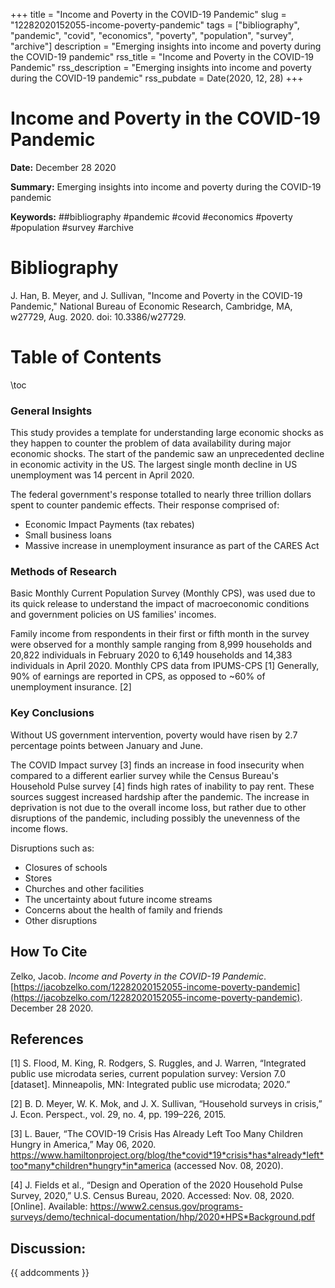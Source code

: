 +++
title = "Income and Poverty in the COVID-19 Pandemic"
slug = "12282020152055-income-poverty-pandemic"
tags = ["bibliography", "pandemic", "covid", "economics", "poverty", "population", "survey", "archive"]
description = "Emerging insights into income and poverty during the COVID-19 pandemic"
rss_title = "Income and Poverty in the COVID-19 Pandemic"
rss_description = "Emerging insights into income and poverty during the COVID-19 pandemic"
rss_pubdate = Date(2020, 12, 28)
+++



Income and Poverty in the COVID-19 Pandemic
=========

**Date:** December 28 2020

**Summary:** Emerging insights into income and poverty during the COVID-19 pandemic

**Keywords:** ##bibliography #pandemic #covid #economics #poverty #population #survey  #archive

Bibliography
==========

J. Han, B. Meyer, and J. Sullivan, "Income and Poverty in the COVID-19 Pandemic," National Bureau of Economic Research, Cambridge, MA, w27729, Aug. 2020. doi: 10.3386/w27729.

Table of Contents
=========

\toc

### General Insights

This study provides a template for understanding large economic shocks as they happen to counter the problem of data availability during major economic shocks. The start of the pandemic saw an unprecedented decline in economic activity in the US. The largest single month decline in US unemployment was 14 percent in April 2020.

The federal government's response totalled to nearly three trillion dollars spent to counter pandemic effects. Their response comprised of:

  * Economic Impact Payments (tax rebates)
  * Small business loans
  * Massive increase in unemployment insurance as part of the CARES Act

### Methods of Research

Basic Monthly Current Population Survey (Monthly CPS), was used due to its quick release to understand the impact of macroeconomic conditions and government policies on US families' incomes.

Family income from respondents in their first or fifth month in the survey were observed for a monthly sample ranging from 8,999 households and 20,822 individuals in February 2020 to 6,149 households and 14,383 individuals in April 2020.  Monthly CPS data from IPUMS-CPS [1] Generally, 90% of earnings are reported in CPS, as opposed to ~60% of unemployment insurance. [2]

### Key Conclusions

Without US government intervention, poverty would have risen by 2.7 percentage points between January and June.

The COVID Impact survey [3] finds an increase in food insecurity when compared to a different earlier survey while the Census Bureau's Household Pulse survey [4] finds high rates of inability to pay rent.  These sources suggest increased hardship after the pandemic. The increase in deprivation is not due to the overall income loss, but rather due to other disruptions of the pandemic, including possibly the unevenness of the income flows.

Disruptions such as:

  * Closures of schools
  * Stores
  * Churches and other facilities
  * The uncertainty about future income streams
  * Concerns about the health of family and friends
  * Other disruptions
## How To Cite

 Zelko, Jacob. _Income and Poverty in the COVID-19 Pandemic_. [https://jacobzelko.com/12282020152055-income-poverty-pandemic](https://jacobzelko.com/12282020152055-income-poverty-pandemic). December 28 2020.
## References

[1] S. Flood, M. King, R. Rodgers, S. Ruggles, and J. Warren, “Integrated public use microdata series, current population survey: Version 7.0 [dataset]. Minneapolis, MN: Integrated public use microdata; 2020.”

[2] B. D. Meyer, W. K. Mok, and J. X. Sullivan, “Household surveys in crisis,” J. Econ. Perspect., vol. 29, no. 4, pp. 199–226, 2015.

[3] L. Bauer, “The COVID-19 Crisis Has Already Left Too Many Children Hungry in America,” May 06, 2020. https://www.hamiltonproject.org/blog/the*covid*19*crisis*has*already*left*too*many*children*hungry*in*america (accessed Nov. 08, 2020).

[4] J. Fields et al., “Design and Operation of the 2020 Household Pulse Survey, 2020,” U.S. Census Bureau, 2020. Accessed: Nov. 08, 2020. [Online]. Available: https://www2.census.gov/programs-surveys/demo/technical-documentation/hhp/2020*HPS*Background.pdf
## Discussion: 

{{ addcomments }}
